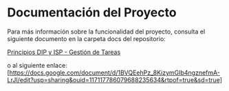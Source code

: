 # Documentación del Proyecto

Para más información sobre la funcionalidad del proyecto, consulta el siguiente documento en la carpeta docs del repositorio:

[Principios DIP y ISP - Gestión de Tareas](docs/Principios%20DIP%20y%20ISP%20-%20Gestión%20de%20Tareas.docx)

o al siguiente enlace:
[https://docs.google.com/document/d/1BVQEehPz_8KizymGIb4ngznefmA-LrJI/edit?usp=sharing&ouid=117117786079688235634&rtpof=true&sd=true]

